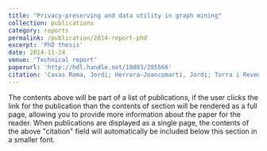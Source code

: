 ```yaml
---
title: "Privacy-preserving and data utility in graph mining"
collection: publications
category: reports
permalink: /publication/2014-report-phd
excerpt: 'PhD thesis'
date: 2014-11-24
venue: 'Technical report'
paperurl: 'http://hdl.handle.net/10803/285566'
citation: 'Casas Roma, Jordi; Herrera-Joancomartí, Jordi; Torra i Reventós, Vicenç. (2014). Privacy-preserving and data utility in graph mining. http://hdl.handle.net/10803/285566'
---
```


The contents above will be part of a list of publications, if the user clicks the link for the publication than the contents of section will be rendered as a full page, allowing you to provide more information about the paper for the reader. When publications are displayed as a single page, the contents of the above "citation" field will automatically be included below this section in a smaller font.
